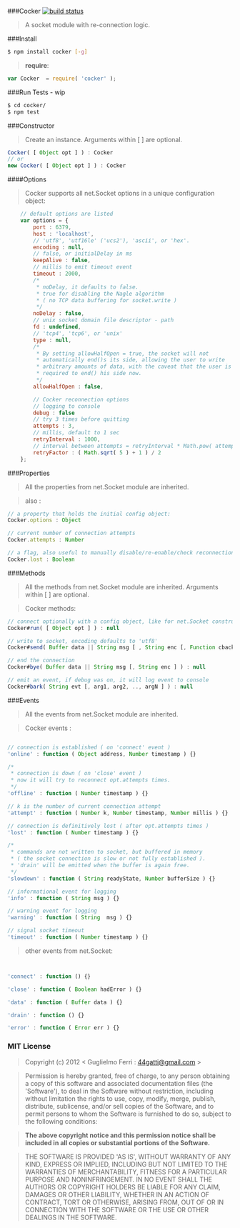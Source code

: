 ###Cocker
[![build status](https://travis-ci.org/rootslab/cocker.png?branch=v0.8.x)](https://travis-ci.org/rootslab/cocker)
> A socket module with re-connection logic.

###Install

```bash
$ npm install cocker [-g]
```

> __require__:

```javascript
var Cocker  = require( 'cocker' );
```

###Run Tests - wip

```bash
$ cd cocker/
$ npm test
```

###Constructor

> Create an instance. Arguments within [ ] are optional.


```javascript
Cocker( [ Object opt ] ) : Cocker
// or
new Cocker( [ Object opt ] ) : Cocker
```

####Options

> Cocker supports all net.Socket options in a unique configuration object:

```javascript
    // default options are listed
    var options = {
        port : 6379,
        host : 'localhost',
        // 'utf8', 'utf16le' ('ucs2'), 'ascii', or 'hex'.
        encoding : null,
        // false, or initialDelay in ms
        keepAlive : false,
        // millis to emit timeout event
        timeout : 2000,
        /*
         * noDelay, it defaults to false.
         * true for disabling the Nagle algorithm 
         * ( no TCP data buffering for socket.write )
         */
        noDelay : false,
        // unix socket domain file descriptor - path
        fd : undefined,
        // 'tcp4', 'tcp6', or 'unix'
        type : null,
        /*
         * By setting allowHalfOpen = true, the socket will not
         * automatically end()s its side, allowing the user to write
         * arbitrary amounts of data, with the caveat that the user is
         * required to end() his side now.
         */
        allowHalfOpen : false,

        // Cocker reconnection options
        // logging to console
        debug : false
        // try 3 times before quitting
        attempts : 3,
        // millis, default to 1 sec
        retryInterval : 1000,
        // interval between attempts = retryInterval * Math.pow( attempt, retryFactor )
        retryFactor : ( Math.sqrt( 5 ) + 1 ) / 2
    };
```

###Properties

> All the properties from net.Socket module are inherited.

> also :

```javascript
// a property that holds the initial config object:
Cocker.options : Object

// current number of connection attempts
Cocker.attempts : Number

// a flag, also useful to manually disable/re-enable/check reconnection-loop
Cocker.lost : Boolean
```

###Methods

> All the methods from net.Socket module are inherited.
> Arguments within [ ] are optional.

> Cocker methods:

```javascript
// connect optionally with a config object, like for net.Socket constructor.
Cocker#run( [ Object opt ] ) : null

// write to socket, encoding defaults to 'utf8'
Cocker#send( Buffer data || String msg [ , String enc [, Function cback ] ] ) : Boolean

// end the connection
Cocker#bye( Buffer data || String msg [, String enc ] ) : null

// emit an event, if debug was on, it will log event to console
Cocker#bark( String evt [, arg1, arg2, .., argN ] ) : null
```

###Events

> All the events from net.Socket module are inherited.

> Cocker events :

```javascript

// connection is established ( on 'connect' event )
'online' : function ( Object address, Number timestamp ) {}

/*
 * connection is down ( on 'close' event )
 * now it will try to reconnect opt.attempts times.
 */
'offline' : function ( Number timestamp ) {}

// k is the number of current connection attempt
'attempt' : function ( Number k, Number timestamp, Number millis ) {}

// connection is definitively lost ( after opt.attempts times )
'lost' : function ( Number timestamp ) {}

/*
 * commands are not written to socket, but buffered in memory
 * ( the socket connection is slow or not fully established ).
 * 'drain' will be emitted when the buffer is again free.
 */
'slowdown' : function ( String readyState, Number bufferSize ) {}

// informational event for logging
'info' : function ( String msg ) {}

// warning event for logging
'warning' : function ( String  msg ) {}

// signal socket timeout
'timeout' : function ( Number timestamp ) {}
```

> other events from net.Socket:

```javascript


'connect' : function () {}

'close' : function ( Boolean hadError ) {}

'data' : function ( Buffer data ) {}

'drain' : function () {}

'error' : function ( Error err ) {}

```

### MIT License

> Copyright (c) 2012 &lt; Guglielmo Ferri : 44gatti@gmail.com &gt;

> Permission is hereby granted, free of charge, to any person obtaining
> a copy of this software and associated documentation files (the
> 'Software'), to deal in the Software without restriction, including
> without limitation the rights to use, copy, modify, merge, publish,
> distribute, sublicense, and/or sell copies of the Software, and to
> permit persons to whom the Software is furnished to do so, subject to
> the following conditions:

> __The above copyright notice and this permission notice shall be
> included in all copies or substantial portions of the Software.__

> THE SOFTWARE IS PROVIDED 'AS IS', WITHOUT WARRANTY OF ANY KIND,
> EXPRESS OR IMPLIED, INCLUDING BUT NOT LIMITED TO THE WARRANTIES OF
> MERCHANTABILITY, FITNESS FOR A PARTICULAR PURPOSE AND NONINFRINGEMENT.
> IN NO EVENT SHALL THE AUTHORS OR COPYRIGHT HOLDERS BE LIABLE FOR ANY
> CLAIM, DAMAGES OR OTHER LIABILITY, WHETHER IN AN ACTION OF CONTRACT,
> TORT OR OTHERWISE, ARISING FROM, OUT OF OR IN CONNECTION WITH THE
> SOFTWARE OR THE USE OR OTHER DEALINGS IN THE SOFTWARE.

